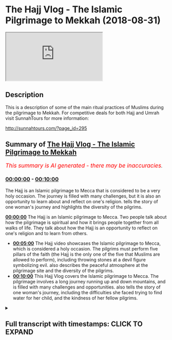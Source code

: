 # The Hajj Vlog - The Islamic Pilgrimage to Mekkah (2018-08-31)

<iframe loading='lazy' src='https://www.youtube.com/embed/uuY1dzbOJuA'></iframe>

## Description

This is a description of some of the main ritual practices of Muslims during the pilgrimage to Mekkah. For competitive deals for both Hajj and Umrah visit SunnahTours for more information:

http://sunnahtours.com/?page_id=295

## Summary of [The Hajj Vlog - The Islamic Pilgrimage to Mekkah](https://www.youtube.com/watch?v=uuY1dzbOJuA)


*<span style="color:red; font-size:125%">This summary is AI generated - there may be inaccuracies</span>. [](/)*

### [00:00:00](https://www.youtube.com/watch?v=uuY1dzbOJuA&t=0) - [00:10:00](https://www.youtube.com/watch?v=uuY1dzbOJuA&t=600)

The Hajj is an Islamic pilgrimage to Mecca that is considered to be a very holy occasion. The journey is filled with many challenges, but it is also an opportunity to learn about and reflect on one's religion.  tells the story of one woman's journey and highlights the diversity of the pilgrims.

**[00:00:00](https://www.youtube.com/watch?v=uuY1dzbOJuA&t=0)** The Hajj is an Islamic pilgrimage to Mecca. Two people talk about how the pilgrimage is spiritual and how it brings people together from all walks of life. They talk about how the Hajj is an opportunity to reflect on one's religion and to learn from others.
* **[00:05:00](https://www.youtube.com/watch?v=uuY1dzbOJuA&t=300)** The Hajj video showcases the Islamic pilgrimage to Mecca, which is considered a holy occasion. The pilgrims must perform five pillars of the faith (the Hajj is the only one of the five that Muslims are allowed to perform), including throwing stones at a devil figure symbolizing evil.  also describes the peaceful atmosphere at the pilgrimage site and the diversity of the pilgrims.
* **[00:10:00](https://www.youtube.com/watch?v=uuY1dzbOJuA&t=600)** This Hajj Vlog covers the Islamic pilgrimage to Mecca. The pilgrimage involves a long journey running up and down mountains, and is filled with many challenges and opportunities.  also tells the story of one woman's journey, including the difficulties she faced trying to find water for her child, and the kindness of her fellow pilgrims.

<details><summary><h2>Full transcript with timestamps: CLICK TO EXPAND</h2></summary>

[0:00:00](https://youtu.be/uuY1dzbOJuA?t=0) two in the morning this is the best time  
[0:00:16](https://youtu.be/uuY1dzbOJuA?t=16) G promoting some Natasia representing  
[0:00:20](https://youtu.be/uuY1dzbOJuA?t=20) the bagel oh no babe no make enough  
[0:00:28](https://youtu.be/uuY1dzbOJuA?t=28)  he could've made  
[0:00:35](https://youtu.be/uuY1dzbOJuA?t=35) the breakaway let me kind of  
[0:00:44](https://youtu.be/uuY1dzbOJuA?t=44)  he could've made  
[0:01:02](https://youtu.be/uuY1dzbOJuA?t=62) their sacrifice  
[0:01:05](https://youtu.be/uuY1dzbOJuA?t=65) and this wedge was they here publication  
[0:01:08](https://youtu.be/uuY1dzbOJuA?t=68) was there  
[0:01:10](https://youtu.be/uuY1dzbOJuA?t=70) for that period of time for two days now  
[0:01:12](https://youtu.be/uuY1dzbOJuA?t=72) it's because of your mouth people I want  
[0:01:15](https://youtu.be/uuY1dzbOJuA?t=75) to come to Mina and the space that we  
[0:01:17](https://youtu.be/uuY1dzbOJuA?t=77) have we're forced to sleep first  
[0:01:21](https://youtu.be/uuY1dzbOJuA?t=81) so in this room and away in here there  
[0:01:23](https://youtu.be/uuY1dzbOJuA?t=83) might be how many people  
[0:01:24](https://youtu.be/uuY1dzbOJuA?t=84) they typically have a to the point of  
[0:01:27](https://youtu.be/uuY1dzbOJuA?t=87) the first move location if you look at  
[0:01:29](https://youtu.be/uuY1dzbOJuA?t=89) the kind of bench there  
[0:01:33](https://youtu.be/uuY1dzbOJuA?t=93) one right next to the other what I love  
[0:01:35](https://youtu.be/uuY1dzbOJuA?t=95) about men are for myself please the fact  
[0:01:37](https://youtu.be/uuY1dzbOJuA?t=97) that where you meet different brothers  
[0:01:38](https://youtu.be/uuY1dzbOJuA?t=98) every year so because you did such  
[0:01:40](https://youtu.be/uuY1dzbOJuA?t=100) confined spaces you have to talk to the  
[0:01:42](https://youtu.be/uuY1dzbOJuA?t=102) guy next to you you break down them  
[0:01:44](https://youtu.be/uuY1dzbOJuA?t=104) kinda party years he literally showed  
[0:01:46](https://youtu.be/uuY1dzbOJuA?t=106) older and you end up making good friends  
[0:01:49](https://youtu.be/uuY1dzbOJuA?t=109) here and bonding over like start off my  
[0:01:52](https://youtu.be/uuY1dzbOJuA?t=112) religion and start sharing best  
[0:01:54](https://youtu.be/uuY1dzbOJuA?t=114) practices in stuff will help you make go  
[0:01:57](https://youtu.be/uuY1dzbOJuA?t=117) are what helps you in your ibadan stupid  
[0:02:00](https://youtu.be/uuY1dzbOJuA?t=120) are so ii mean i just love sharing back  
[0:02:03](https://youtu.be/uuY1dzbOJuA?t=123) best practices here with different  
[0:02:04](https://youtu.be/uuY1dzbOJuA?t=124) different brothers every single year  
[0:02:05](https://youtu.be/uuY1dzbOJuA?t=125) when you go back to like i think it for  
[0:02:12](https://youtu.be/uuY1dzbOJuA?t=132) me i've already gotten incredible sense  
[0:02:13](https://youtu.be/uuY1dzbOJuA?t=133) of appreciation for everything more  
[0:02:22](https://youtu.be/uuY1dzbOJuA?t=142) space it makes you think wow look at  
[0:02:25](https://youtu.be/uuY1dzbOJuA?t=145) this will be given  
[0:02:55](https://youtu.be/uuY1dzbOJuA?t=175) why over here and this is the ninth day  
[0:02:58](https://youtu.be/uuY1dzbOJuA?t=178) of the Hajj and is the most important  
[0:03:01](https://youtu.be/uuY1dzbOJuA?t=181) day of the hatch a Jaffa which is the  
[0:03:04](https://youtu.be/uuY1dzbOJuA?t=184) hatch is Arabic so without coming to  
[0:03:07](https://youtu.be/uuY1dzbOJuA?t=187) this place then your heart is no except  
[0:03:10](https://youtu.be/uuY1dzbOJuA?t=190) it's one of the main pillars is the  
[0:03:12](https://youtu.be/uuY1dzbOJuA?t=192) biggest pillow the hatch I wonder is  
[0:03:15](https://youtu.be/uuY1dzbOJuA?t=195) this basically you come from panelizer  
[0:03:16](https://youtu.be/uuY1dzbOJuA?t=196) morning time and you spend the whole day  
[0:03:18](https://youtu.be/uuY1dzbOJuA?t=198) here as you can see kind of around the  
[0:03:20](https://youtu.be/uuY1dzbOJuA?t=200) world what the gist is that you  
[0:03:23](https://youtu.be/uuY1dzbOJuA?t=203) secluded  
[0:03:28](https://youtu.be/uuY1dzbOJuA?t=208) specialized diet but also any do I think  
[0:03:30](https://youtu.be/uuY1dzbOJuA?t=210) making some location activation this is  
[0:03:33](https://youtu.be/uuY1dzbOJuA?t=213) what the 90 days were about literally  
[0:03:35](https://youtu.be/uuY1dzbOJuA?t=215) coming here being here and supplication  
[0:03:46](https://youtu.be/uuY1dzbOJuA?t=226) and  
[0:03:55](https://youtu.be/uuY1dzbOJuA?t=235) [Music]  
[0:04:26](https://youtu.be/uuY1dzbOJuA?t=266) and it's an amazing feeling being  
[0:04:27](https://youtu.be/uuY1dzbOJuA?t=267) amongst millions of people everybody's  
[0:04:30](https://youtu.be/uuY1dzbOJuA?t=270) been in the same direction towards the  
[0:04:33](https://youtu.be/uuY1dzbOJuA?t=273) same goal  
[0:04:33](https://youtu.be/uuY1dzbOJuA?t=273) and it's very spiritual it's area so we  
[0:04:36](https://youtu.be/uuY1dzbOJuA?t=276) have all different types of people  
[0:04:37](https://youtu.be/uuY1dzbOJuA?t=277) performing the Hajj this year from the  
[0:04:40](https://youtu.be/uuY1dzbOJuA?t=280) young to the old my sleeping bag  
[0:04:55](https://youtu.be/uuY1dzbOJuA?t=295) everyone's packed thanks to each other  
[0:04:59](https://youtu.be/uuY1dzbOJuA?t=299) minimal gaps between each other so we  
[0:05:02](https://youtu.be/uuY1dzbOJuA?t=302) can be considerate to other people  
[0:05:17](https://youtu.be/uuY1dzbOJuA?t=317) fulfill that refinement  
[0:05:21](https://youtu.be/uuY1dzbOJuA?t=321) and tomorrow girl to study the down  
[0:05:24](https://youtu.be/uuY1dzbOJuA?t=324) at the camera and then we will go to the  
[0:05:28](https://youtu.be/uuY1dzbOJuA?t=328) pattern either by foot to about taxi  
[0:05:31](https://youtu.be/uuY1dzbOJuA?t=331) sure yeah we'll see how you feel  
[0:05:32](https://youtu.be/uuY1dzbOJuA?t=332) tomorrow just seven seconds you're on  
[0:05:38](https://youtu.be/uuY1dzbOJuA?t=338) the cover for me Messiah is way tougher  
[0:05:42](https://youtu.be/uuY1dzbOJuA?t=342) Marwa seven times and then fun  
[0:05:45](https://youtu.be/uuY1dzbOJuA?t=345) completion  
[0:05:47](https://youtu.be/uuY1dzbOJuA?t=347) [Music]  
[0:05:52](https://youtu.be/uuY1dzbOJuA?t=352) our actually complete all the pillars of  
[0:05:56](https://youtu.be/uuY1dzbOJuA?t=356) our Patrick  
[0:06:01](https://youtu.be/uuY1dzbOJuA?t=361) all of our group are here and we're  
[0:06:04](https://youtu.be/uuY1dzbOJuA?t=364) camping in the desert it's a beautiful  
[0:06:06](https://youtu.be/uuY1dzbOJuA?t=366) sight people from all over it's a real  
[0:06:13](https://youtu.be/uuY1dzbOJuA?t=373) situation right now I feel like  
[0:06:18](https://youtu.be/uuY1dzbOJuA?t=378) descriptions of the day of judgment  
[0:06:20](https://youtu.be/uuY1dzbOJuA?t=380) every like so many people walk in one  
[0:06:22](https://youtu.be/uuY1dzbOJuA?t=382) direction look everyone's cost against  
[0:06:24](https://youtu.be/uuY1dzbOJuA?t=384) one another through like it reminds me  
[0:06:32](https://youtu.be/uuY1dzbOJuA?t=392) of the movie you know when there's like  
[0:06:34](https://youtu.be/uuY1dzbOJuA?t=394) a storm or tsunami and then they have to  
[0:06:37](https://youtu.be/uuY1dzbOJuA?t=397) evacuate like areas they like they go to  
[0:06:41](https://youtu.be/uuY1dzbOJuA?t=401) like a church inside and then they sleep  
[0:06:43](https://youtu.be/uuY1dzbOJuA?t=403) in the church it reminds me of that but  
[0:06:45](https://youtu.be/uuY1dzbOJuA?t=405) outside I could never imagine having  
[0:06:49](https://youtu.be/uuY1dzbOJuA?t=409) super like this everything we sleep with  
[0:06:52](https://youtu.be/uuY1dzbOJuA?t=412) the scorpions in the and ants okay I  
[0:07:03](https://youtu.be/uuY1dzbOJuA?t=423) think we say good night for now  
[0:07:04](https://youtu.be/uuY1dzbOJuA?t=424) inshallah we will reconvene after  
[0:07:14](https://youtu.be/uuY1dzbOJuA?t=434) biggest muscle  
[0:07:19](https://youtu.be/uuY1dzbOJuA?t=439) [Music]  
[0:07:25](https://youtu.be/uuY1dzbOJuA?t=445) sorry 100 allow just leaving the leaper  
[0:07:29](https://youtu.be/uuY1dzbOJuA?t=449) now working through  
[0:07:31](https://youtu.be/uuY1dzbOJuA?t=451) as you can see millions of people are  
[0:07:32](https://youtu.be/uuY1dzbOJuA?t=452) gathered today  
[0:07:34](https://youtu.be/uuY1dzbOJuA?t=454) literally shoulder-to-shoulder this road  
[0:07:37](https://youtu.be/uuY1dzbOJuA?t=457) before when we came in it wasn't busy at  
[0:07:39](https://youtu.be/uuY1dzbOJuA?t=459) all and now we look it's full of  
[0:07:43](https://youtu.be/uuY1dzbOJuA?t=463) different nationalities  
[0:07:45](https://youtu.be/uuY1dzbOJuA?t=465) it's a very poor inspiring experience  
[0:07:51](https://youtu.be/uuY1dzbOJuA?t=471) I've ever encountered in my life  
[0:07:54](https://youtu.be/uuY1dzbOJuA?t=474) they can see all the country flags here  
[0:07:55](https://youtu.be/uuY1dzbOJuA?t=475) waving wave shows you that  
[0:07:59](https://youtu.be/uuY1dzbOJuA?t=479) you know whoever you're from  
[0:08:02](https://youtu.be/uuY1dzbOJuA?t=482) nice  
[0:08:11](https://youtu.be/uuY1dzbOJuA?t=491) [Music]  
[0:08:23](https://youtu.be/uuY1dzbOJuA?t=503) kinds of directions you got here people  
[0:08:26](https://youtu.be/uuY1dzbOJuA?t=506) coming in up to the first floor this is  
[0:08:33](https://youtu.be/uuY1dzbOJuA?t=513) why everyone has here meet you I've got  
[0:08:35](https://youtu.be/uuY1dzbOJuA?t=515) my father as well  
[0:08:36](https://youtu.be/uuY1dzbOJuA?t=516) so this these stones you throw them at  
[0:08:41](https://youtu.be/uuY1dzbOJuA?t=521) the pillar which symbolizes the devil  
[0:08:44](https://youtu.be/uuY1dzbOJuA?t=524) actually and this is part of the ritual  
[0:08:47](https://youtu.be/uuY1dzbOJuA?t=527) which the Prophet directed us to and so  
[0:08:52](https://youtu.be/uuY1dzbOJuA?t=532) we're going to be doing that insha'Allah  
[0:08:53](https://youtu.be/uuY1dzbOJuA?t=533) trying to then head off to do the rest  
[0:08:57](https://youtu.be/uuY1dzbOJuA?t=537) of the rights on the tenth day of the  
[0:09:00](https://youtu.be/uuY1dzbOJuA?t=540) highway  
[0:09:24](https://youtu.be/uuY1dzbOJuA?t=564) when you come back to the 11 for talk  
[0:09:25](https://youtu.be/uuY1dzbOJuA?t=565) day we're gonna go  
[0:09:34](https://youtu.be/uuY1dzbOJuA?t=574) one stone in the Chacon today so you can  
[0:09:41](https://youtu.be/uuY1dzbOJuA?t=581) in the back of the taxi as you see this  
[0:09:43](https://youtu.be/uuY1dzbOJuA?t=583) for people like the ledger  
[0:09:50](https://youtu.be/uuY1dzbOJuA?t=590) and this is very tranquil  
[0:10:13](https://youtu.be/uuY1dzbOJuA?t=613) anytime  
[0:10:20](https://youtu.be/uuY1dzbOJuA?t=620) [Music]  
[0:10:21](https://youtu.be/uuY1dzbOJuA?t=621) Safa and Marwah  
[0:10:27](https://youtu.be/uuY1dzbOJuA?t=627) running up and down  
[0:10:33](https://youtu.be/uuY1dzbOJuA?t=633) and the line goes all the way to the end  
[0:10:39](https://youtu.be/uuY1dzbOJuA?t=639) now stop my mother to mountains which  
[0:10:42](https://youtu.be/uuY1dzbOJuA?t=642) was the site of her job  
[0:10:45](https://youtu.be/uuY1dzbOJuA?t=645) obviously was printed with Abraham she  
[0:10:48](https://youtu.be/uuY1dzbOJuA?t=648) was a slave girl of Abraham actually  
[0:10:52](https://youtu.be/uuY1dzbOJuA?t=652) actually  
[0:10:54](https://youtu.be/uuY1dzbOJuA?t=654) it's my  
[0:10:58](https://youtu.be/uuY1dzbOJuA?t=658) you see  
[0:11:07](https://youtu.be/uuY1dzbOJuA?t=667) for people to know the story was  
[0:11:10](https://youtu.be/uuY1dzbOJuA?t=670) literally  
[0:11:18](https://youtu.be/uuY1dzbOJuA?t=678) trying to look for water for her child  
[0:11:21](https://youtu.be/uuY1dzbOJuA?t=681) she cannot find the water now eventually  
[0:11:25](https://youtu.be/uuY1dzbOJuA?t=685) what hapless she  
[0:11:28](https://youtu.be/uuY1dzbOJuA?t=688) and Samsung Porter Samsung was a kind of  
[0:11:32](https://youtu.be/uuY1dzbOJuA?t=692) water which still flows until this day  
[0:11:34](https://youtu.be/uuY1dzbOJuA?t=694) and find the Samsung on the side  
[0:12:22](https://youtu.be/uuY1dzbOJuA?t=742) things like  
[0:12:24](https://youtu.be/uuY1dzbOJuA?t=744) we had together  
[0:12:34](https://youtu.be/uuY1dzbOJuA?t=754) it has to do that but we decided to walk  
[0:12:55](https://youtu.be/uuY1dzbOJuA?t=775) from almost every location to every  
[0:12:57](https://youtu.be/uuY1dzbOJuA?t=777) other location so it's a lot of walking  
[0:12:59](https://youtu.be/uuY1dzbOJuA?t=779) every day was like three hours walking  
[0:13:01](https://youtu.be/uuY1dzbOJuA?t=781) at least  
[0:13:02](https://youtu.be/uuY1dzbOJuA?t=782) love kilometers and so makes you  
[0:13:05](https://youtu.be/uuY1dzbOJuA?t=785) appreciate them they transmit your  
[0:13:07](https://youtu.be/uuY1dzbOJuA?t=787) clothes to your family to space you have  
[0:13:10](https://youtu.be/uuY1dzbOJuA?t=790) a home  
[0:13:10](https://youtu.be/uuY1dzbOJuA?t=790) it's absolutely everything so  
[0:13:14](https://youtu.be/uuY1dzbOJuA?t=794) LaMichael wanna be not makin uh  
[0:13:23](https://youtu.be/uuY1dzbOJuA?t=803)  he could've made  
[0:13:27](https://youtu.be/uuY1dzbOJuA?t=807) good  
[0:13:30](https://youtu.be/uuY1dzbOJuA?t=810) no break alone  
[0:13:33](https://youtu.be/uuY1dzbOJuA?t=813) wannabe not my kind of  
[0:13:38](https://youtu.be/uuY1dzbOJuA?t=818) should he cut up  
</details>